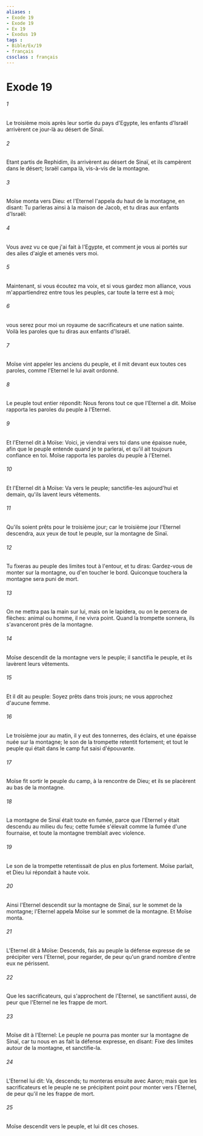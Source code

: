 ```yaml
---
aliases : 
- Exode 19
- Exode 19
- Ex 19
- Exodus 19
tags : 
- Bible/Ex/19
- français
cssclass : français
---
```


# Exode 19

###### 1
Le troisième mois après leur sortie du pays d'Egypte, les enfants d'Israël arrivèrent ce jour-là au désert de Sinaï.
###### 2
Etant partis de Rephidim, ils arrivèrent au désert de Sinaï, et ils campèrent dans le désert; Israël campa là, vis-à-vis de la montagne.
###### 3
Moïse monta vers Dieu: et l'Eternel l'appela du haut de la montagne, en disant: Tu parleras ainsi à la maison de Jacob, et tu diras aux enfants d'Israël:
###### 4
Vous avez vu ce que j'ai fait à l'Egypte, et comment je vous ai portés sur des ailes d'aigle et amenés vers moi.
###### 5
Maintenant, si vous écoutez ma voix, et si vous gardez mon alliance, vous m'appartiendrez entre tous les peuples, car toute la terre est à moi;
###### 6
vous serez pour moi un royaume de sacrificateurs et une nation sainte. Voilà les paroles que tu diras aux enfants d'Israël.
###### 7
Moïse vint appeler les anciens du peuple, et il mit devant eux toutes ces paroles, comme l'Eternel le lui avait ordonné.
###### 8
Le peuple tout entier répondit: Nous ferons tout ce que l'Eternel a dit. Moïse rapporta les paroles du peuple à l'Eternel.
###### 9
Et l'Eternel dit à Moïse: Voici, je viendrai vers toi dans une épaisse nuée, afin que le peuple entende quand je te parlerai, et qu'il ait toujours confiance en toi. Moïse rapporta les paroles du peuple à l'Eternel.
###### 10
Et l'Eternel dit à Moïse: Va vers le peuple; sanctifie-les aujourd'hui et demain, qu'ils lavent leurs vêtements.
###### 11
Qu'ils soient prêts pour le troisième jour; car le troisième jour l'Eternel descendra, aux yeux de tout le peuple, sur la montagne de Sinaï.
###### 12
Tu fixeras au peuple des limites tout à l'entour, et tu diras: Gardez-vous de monter sur la montagne, ou d'en toucher le bord. Quiconque touchera la montagne sera puni de mort.
###### 13
On ne mettra pas la main sur lui, mais on le lapidera, ou on le percera de flèches: animal ou homme, il ne vivra point. Quand la trompette sonnera, ils s'avanceront près de la montagne.
###### 14
Moïse descendit de la montagne vers le peuple; il sanctifia le peuple, et ils lavèrent leurs vêtements.
###### 15
Et il dit au peuple: Soyez prêts dans trois jours; ne vous approchez d'aucune femme.
###### 16
Le troisième jour au matin, il y eut des tonnerres, des éclairs, et une épaisse nuée sur la montagne; le son de la trompette retentit fortement; et tout le peuple qui était dans le camp fut saisi d'épouvante.
###### 17
Moïse fit sortir le peuple du camp, à la rencontre de Dieu; et ils se placèrent au bas de la montagne.
###### 18
La montagne de Sinaï était toute en fumée, parce que l'Eternel y était descendu au milieu du feu; cette fumée s'élevait comme la fumée d'une fournaise, et toute la montagne tremblait avec violence.
###### 19
Le son de la trompette retentissait de plus en plus fortement. Moïse parlait, et Dieu lui répondait à haute voix.
###### 20
Ainsi l'Eternel descendit sur la montagne de Sinaï, sur le sommet de la montagne; l'Eternel appela Moïse sur le sommet de la montagne. Et Moïse monta.
###### 21
L'Eternel dit à Moïse: Descends, fais au peuple la défense expresse de se précipiter vers l'Eternel, pour regarder, de peur qu'un grand nombre d'entre eux ne périssent.
###### 22
Que les sacrificateurs, qui s'approchent de l'Eternel, se sanctifient aussi, de peur que l'Eternel ne les frappe de mort.
###### 23
Moïse dit à l'Eternel: Le peuple ne pourra pas monter sur la montagne de Sinaï, car tu nous en as fait la défense expresse, en disant: Fixe des limites autour de la montagne, et sanctifie-la.
###### 24
L'Eternel lui dit: Va, descends; tu monteras ensuite avec Aaron; mais que les sacrificateurs et le peuple ne se précipitent point pour monter vers l'Eternel, de peur qu'il ne les frappe de mort.
###### 25
Moïse descendit vers le peuple, et lui dit ces choses.
